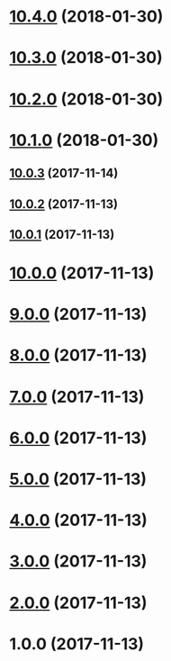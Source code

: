 <a name="10.4.0"></a>
# [10.4.0](https://github.com/harryy2510/ngx-img/compare/v10.3.0...v10.4.0) (2018-01-30)



<a name="10.3.0"></a>
# [10.3.0](https://github.com/harryy2510/ngx-img/compare/v10.2.0...v10.3.0) (2018-01-30)



<a name="10.2.0"></a>
# [10.2.0](https://github.com/harryy2510/ngx-img/compare/v10.1.0...v10.2.0) (2018-01-30)



<a name="10.1.0"></a>
# [10.1.0](https://github.com/harryy2510/ngx-img/compare/v10.0.3...v10.1.0) (2018-01-30)



<a name="10.0.3"></a>
## [10.0.3](https://github.com/harryy2510/ngx-img/compare/v10.0.2...v10.0.3) (2017-11-14)



<a name="10.0.2"></a>
## [10.0.2](https://github.com/harryy2510/ngx-img/compare/v10.0.1...v10.0.2) (2017-11-13)



<a name="10.0.1"></a>
## [10.0.1](https://github.com/harryy2510/ngx-img/compare/v10.0.0...v10.0.1) (2017-11-13)



<a name="10.0.0"></a>
# [10.0.0](https://github.com/harryy2510/ngx-img/compare/v9.0.0...v10.0.0) (2017-11-13)



<a name="9.0.0"></a>
# [9.0.0](https://github.com/harryy2510/ngx-img/compare/v8.0.0...v9.0.0) (2017-11-13)



<a name="8.0.0"></a>
# [8.0.0](https://github.com/harryy2510/ngx-img/compare/v7.0.0...v8.0.0) (2017-11-13)



<a name="7.0.0"></a>
# [7.0.0](https://github.com/harryy2510/ngx-img/compare/v6.0.0...v7.0.0) (2017-11-13)



<a name="6.0.0"></a>
# [6.0.0](https://github.com/harryy2510/ngx-img/compare/v5.0.0...v6.0.0) (2017-11-13)



<a name="5.0.0"></a>
# [5.0.0](https://github.com/harryy2510/ngx-img/compare/v4.0.0...v5.0.0) (2017-11-13)



<a name="4.0.0"></a>
# [4.0.0](https://github.com/harryy2510/ngx-img/compare/v3.0.0...v4.0.0) (2017-11-13)



<a name="3.0.0"></a>
# [3.0.0](https://github.com/harryy2510/ngx-img/compare/v2.0.0...v3.0.0) (2017-11-13)



<a name="2.0.0"></a>
# [2.0.0](https://github.com/harryy2510/ngx-img/compare/v1.0.0...v2.0.0) (2017-11-13)



<a name="1.0.0"></a>
# 1.0.0 (2017-11-13)




